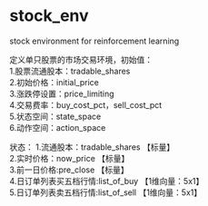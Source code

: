 # stock_env
stock environment for reinforcement learning 

定义单只股票的市场交易环境，初始值：<br>
1.股票流通股本：tradable_shares<br>
2.初始价格：initial_price<br>
3.涨跌停设置：price_limiting <br>
4.交易费率：buy_cost_pct，sell_cost_pct<br>
5.状态空间：state_space<br>
6.动作空间：action_space<br>

状态：
1.流通股本：tradable_shares 【标量】<br> 
2.实时价格：now_price 【标量】<br> 
3.前一日价格:pre_close 【标量】<br> 
4.日订单列表买五档行情:list_of_buy  【1维向量：5x1】<br> 
5.日订单列表卖五档行情:list_of_sell  【1维向量：5x1】<br> 
